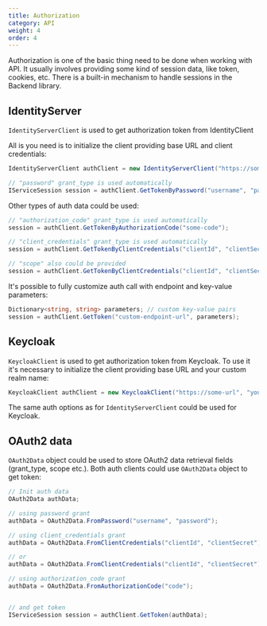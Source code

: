 ```yaml
---
title: Authorization
category: API
weight: 4
order: 4
---
```


Authorization is one of the basic thing need to be done when working with API. It usually involves providing some kind of session data, like token, cookies, etc. There is a built-in mechanism to handle sessions in the Backend library.

## IdentityServer

`IdentityServerClient` is used to get authorization token from IdentityClient

All is you need is to initialize the client providing base URL and client credentials:

```csharp
IdentityServerClient authClient = new IdentityServerClient("https://some-url");

// "password" grant_type is used automatically
IServiceSession session = authClient.GetTokenByPassword("username", "password");
```

Other types of auth data could be used:

```csharp
// "authorization_code" grant_type is used automatically
session = authClient.GetTokenByAuthorizationCode("some-code");

// "client_credentials" grant_type is used automatically
session = authClient.GetTokenByClientCredentials("clientId", "clientSecret");

// "scope" also could be provided
session = authClient.GetTokenByClientCredentials("clientId", "clientSecret", "scope");
```

It's possible to fully customize auth call with endpoint and key-value parameters:

```csharp
Dictionary<string, string> parameters; // custom key-value pairs
session = authClient.GetToken("custom-endpoint-url", parameters);
```

## Keycloak

`KeycloakClient` is used to get authorization token from Keycloak. To use it it's necessary to initialize the client providing base URL and your custom realm name:

```csharp
KeycloakClient authClient = new KeycloakClient("https://some-url", "your-realm-name");
```

The same auth options as for `IdentityServerClient` could be used for Keycloak.


## OAuth2 data

`OAuth2Data` object could be used to store OAuth2 data retrieval fields (grant_type, scope etc.). Both auth clients could use `OAuth2Data` object to get token:

```csharp
// Init auth data
OAuth2Data authData;

// using password grant
authData = OAuth2Data.FromPassword("username", "password");

// using client_credentials grant
authData = OAuth2Data.FromClientCredentials("clientId", "clientSecret");

// or
authData = OAuth2Data.FromClientCredentials("clientId", "clientSecret");

// using authorization_code grant
authData = OAuth2Data.FromAuthorizationCode("code");


// and get token
IServiceSession session = authClient.GetToken(authData);
```